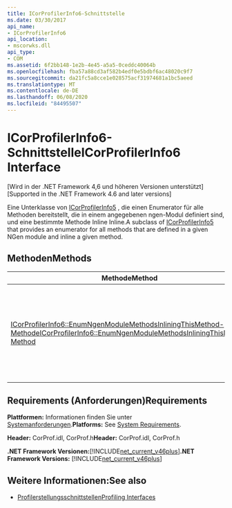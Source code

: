```yaml
---
title: ICorProfilerInfo6-Schnittstelle
ms.date: 03/30/2017
api_name:
- ICorProfilerInfo6
api_location:
- mscorwks.dll
api_type:
- COM
ms.assetid: 6f2bb148-1e2b-4e45-a5a5-0ceddc40064b
ms.openlocfilehash: fba57a88cd3af582b4edf0e5bdbf6ac48020c9f7
ms.sourcegitcommit: da21fc5a8cce1e028575acf31974681a1bc5aeed
ms.translationtype: MT
ms.contentlocale: de-DE
ms.lasthandoff: 06/08/2020
ms.locfileid: "84495507"
---
```

# <a name="icorprofilerinfo6-interface"></a><span data-ttu-id="9117f-102">ICorProfilerInfo6-Schnittstelle</span><span class="sxs-lookup"><span data-stu-id="9117f-102">ICorProfilerInfo6 Interface</span></span>
<span data-ttu-id="9117f-103">[Wird in der .NET Framework 4,6 und höheren Versionen unterstützt]</span><span class="sxs-lookup"><span data-stu-id="9117f-103">[Supported in the .NET Framework 4.6 and later versions]</span></span>  
  
 <span data-ttu-id="9117f-104">Eine Unterklasse von [ICorProfilerInfo5](icorprofilerinfo5-interface.md) , die einen Enumerator für alle Methoden bereitstellt, die in einem angegebenen ngen-Modul definiert sind, und eine bestimmte Methode Inline Inline.</span><span class="sxs-lookup"><span data-stu-id="9117f-104">A subclass of [ICorProfilerInfo5](icorprofilerinfo5-interface.md) that provides an enumerator for all methods that are defined in a given NGen module and inline a given method.</span></span>  
  
## <a name="methods"></a><span data-ttu-id="9117f-105">Methoden</span><span class="sxs-lookup"><span data-stu-id="9117f-105">Methods</span></span>  
  
|<span data-ttu-id="9117f-106">Methode</span><span class="sxs-lookup"><span data-stu-id="9117f-106">Method</span></span>|<span data-ttu-id="9117f-107">BESCHREIBUNG</span><span class="sxs-lookup"><span data-stu-id="9117f-107">Description</span></span>|  
|------------|-----------------|  
|[<span data-ttu-id="9117f-108">ICorProfilerInfo6::EnumNgenModuleMethodsInliningThisMethod-Methode</span><span class="sxs-lookup"><span data-stu-id="9117f-108">ICorProfilerInfo6::EnumNgenModuleMethodsInliningThisMethod Method</span></span>](icorprofilerinfo6-enumngenmodulemethodsinliningthismethod-method.md)|<span data-ttu-id="9117f-109">Gibt einen Enumerator für alle Methoden zurück, die zu einem angegebenen ngen-Modul gehören und im Text einer angegebenen Methode Inline sind.</span><span class="sxs-lookup"><span data-stu-id="9117f-109">Returns an enumerator for all methods that belong to a given NGen module and that are inlined in the body of a given method.</span></span>|  
  
## <a name="requirements"></a><span data-ttu-id="9117f-110">Requirements (Anforderungen)</span><span class="sxs-lookup"><span data-stu-id="9117f-110">Requirements</span></span>  
 <span data-ttu-id="9117f-111">**Plattformen:** Informationen finden Sie unter [Systemanforderungen](../../get-started/system-requirements.md).</span><span class="sxs-lookup"><span data-stu-id="9117f-111">**Platforms:** See [System Requirements](../../get-started/system-requirements.md).</span></span>  
  
 <span data-ttu-id="9117f-112">**Header:** CorProf.idl, CorProf.h</span><span class="sxs-lookup"><span data-stu-id="9117f-112">**Header:** CorProf.idl, CorProf.h</span></span>  
  
 <span data-ttu-id="9117f-113">**.NET Framework Versionen:**[!INCLUDE[net_current_v46plus](../../../../includes/net-current-v46plus-md.md)]</span><span class="sxs-lookup"><span data-stu-id="9117f-113">**.NET Framework Versions:** [!INCLUDE[net_current_v46plus](../../../../includes/net-current-v46plus-md.md)]</span></span>  
  
## <a name="see-also"></a><span data-ttu-id="9117f-114">Weitere Informationen:</span><span class="sxs-lookup"><span data-stu-id="9117f-114">See also</span></span>

- [<span data-ttu-id="9117f-115">Profilerstellungsschnittstellen</span><span class="sxs-lookup"><span data-stu-id="9117f-115">Profiling Interfaces</span></span>](profiling-interfaces.md)
